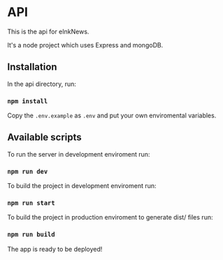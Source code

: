 # API 

This is the api for eInkNews.

It's a node project which uses Express and mongoDB.

## Installation

In the api directory, run:

### `npm install`

Copy the `.env.example` as `.env` and put your own enviromental variables.


## Available scripts

To run the server in development enviroment run:

### `npm run dev`

To build the project in development enviroment run:

### `npm run start`

To build the project in production enviroment to generate dist/ files run:

### `npm run build`

The app is ready to be deployed!
